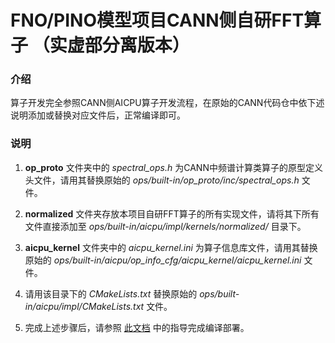# FNO/PINO模型项目CANN侧自研FFT算子 （实虚部分离版本）

### 介绍
算子开发完全参照CANN侧AICPU算子开发流程，在原始的CANN代码仓中依下述说明添加或替换对应文件后，正常编译即可。

### 说明
1. **op_proto** 文件夹中的 *spectral_ops.h* 为CANN中频谱计算类算子的原型定义头文件，请用其替换原始的 *ops/built-in/op_proto/inc/spectral_ops.h* 文件。

2. **normalized** 文件夹存放本项目自研FFT算子的所有实现文件，请将其下所有文件直接添加至 *ops/built-in/aicpu/impl/kernels/normalized/* 目录下。

3. **aicpu_kernel** 文件夹中的 *aicpu_kernel.ini* 为算子信息库文件，请用其替换原始的 *ops/built-in/aicpu/op_info_cfg/aicpu_kernel/aicpu_kernel.ini* 文件。

4. 请用该目录下的 *CMakeLists.txt* 替换原始的 *ops/built-in/aicpu/impl/CMakeLists.txt* 文件。

5. 完成上述步骤后，请参照 [此文档](https://www.hiascend.com/document/detail/zh/aicpu_beta/aicpudevg_beta/atlasaicpu_10_0030.html) 中的指导完成编译部署。